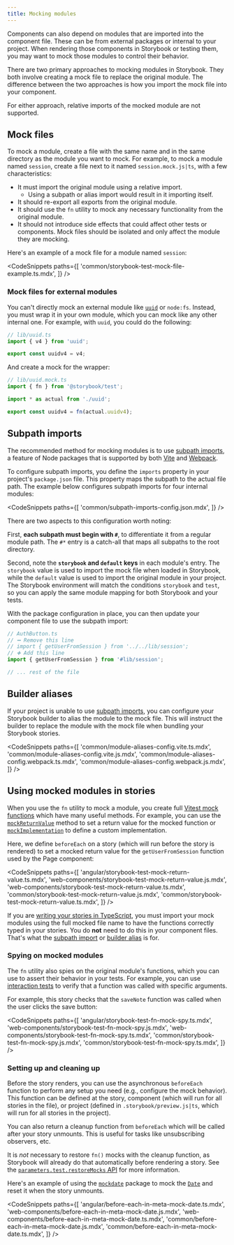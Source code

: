 ```yaml
---
title: Mocking modules
---
```


Components can also depend on modules that are imported into the component file. These can be from external packages or internal to your project. When rendering those components in Storybook or testing them, you may want to mock those modules to control their behavior.

There are two primary approaches to mocking modules in Storybook. They both involve creating a mock file to replace the original module. The difference between the two approaches is how you import the mock file into your component.

For either approach, relative imports of the mocked module are not supported.

## Mock files

To mock a module, create a file with the same name and in the same directory as the module you want to mock. For example, to mock a module named `session`, create a file next to it named `session.mock.js|ts`, with a few characteristics:

- It must import the original module using a relative import.
  - Using a subpath or alias import would result in it importing itself.
- It should re-export all exports from the original module.
- It should use the `fn` utility to mock any necessary functionality from the original module.
- It should not introduce side effects that could affect other tests or components. Mock files should be isolated and only affect the module they are mocking.

Here's an example of a mock file for a module named `session`:

<!-- prettier-ignore-start -->

<CodeSnippets
  paths={[
    'common/storybook-test-mock-file-example.ts.mdx',
  ]}
/>

<!-- prettier-ignore-end -->

### Mock files for external modules

You can't directly mock an external module like [`uuid`](https://github.com/uuidjs/uuid) or `node:fs`. Instead, you must wrap it in your own module, which you can mock like any other internal one. For example, with `uuid`, you could do the following:

```ts
// lib/uuid.ts
import { v4 } from 'uuid';

export const uuidv4 = v4;
```

And create a mock for the wrapper:

```ts
// lib/uuid.mock.ts
import { fn } from '@storybook/test';

import * as actual from './uuid';

export const uuidv4 = fn(actual.uuidv4);
```

## Subpath imports

The recommended method for mocking modules is to use [subpath imports](https://nodejs.org/api/packages.html#subpath-imports), a feature of Node packages that is supported by both [Vite](../builders/vite.md) and [Webpack](../builders/webpack.md).

To configure subpath imports, you define the `imports` property in your project's `package.json` file. This property maps the subpath to the actual file path. The example below configures subpath imports for four internal modules:

<!-- prettier-ignore-start -->

<CodeSnippets
  paths={[
    'common/subpath-imports-config.json.mdx',
  ]}
/>

<!-- prettier-ignore-end -->

There are two aspects to this configuration worth noting:

First, **each subpath must begin with `#`**, to differentiate it from a regular module path. The `#*` entry is a catch-all that maps all subpaths to the root directory.

Second, note the **`storybook` and `default` keys** in each module's entry. The `storybook` value is used to import the mock file when loaded in Storybook, while the `default` value is used to import the original module in your project. The Storybook environment will match the conditions `storybook` and `test`, so you can apply the same module mapping for both Storybook and your tests.

With the package configuration in place, you can then update your component file to use the subpath import:

```ts
// AuthButton.ts
// ➖ Remove this line
// import { getUserFromSession } from '../../lib/session';
// ➕ Add this line
import { getUserFromSession } from '#lib/session';

// ... rest of the file
```

## Builder aliases

If your project is unable to use [subpath imports](#subpath-imports), you can configure your Storybook builder to alias the module to the mock file. This will instruct the builder to replace the module with the mock file when bundling your Storybook stories.

<!-- prettier-ignore-start -->

<CodeSnippets
  paths={[
    'common/module-aliases-config.vite.ts.mdx',
    'common/module-aliases-config.vite.js.mdx',
    'common/module-aliases-config.webpack.ts.mdx',
    'common/module-aliases-config.webpack.js.mdx',
  ]}
/>

<!-- prettier-ignore-end -->

## Using mocked modules in stories

When you use the `fn` utility to mock a module, you create full [Vitest mock functions](https://vitest.dev/api/mock.html) which have many useful methods. For example, you can use the [`mockReturnValue`](https://vitest.dev/api/mock.html#mockreturnvalue) method to set a return value for the mocked function or [`mockImplementation`](https://vitest.dev/api/mock.html#mockimplementation) to define a custom implementation.

Here, we define `beforeEach` on a story (which will run before the story is rendered) to set a mocked return value for the `getUserFromSession` function used by the Page component:

<!-- prettier-ignore-start -->

<CodeSnippets
  paths={[
    'angular/storybook-test-mock-return-value.ts.mdx',
    'web-components/storybook-test-mock-return-value.js.mdx',
    'web-components/storybook-test-mock-return-value.ts.mdx',
    'common/storybook-test-mock-return-value.js.mdx',
    'common/storybook-test-mock-return-value.ts.mdx',
  ]}
/>

<!-- prettier-ignore-end -->

<Callout variant="info">

If you are [writing your stories in TypeScript](./typescript.md), you must import your mock modules using the full mocked file name to have the functions correctly typed in your stories. You do **not** need to do this in your component files. That's what the [subpath import](#subpath-imports) or [builder alias](#builder-aliases) is for.

</Callout>

### Spying on mocked modules

The `fn` utility also spies on the original module's functions, which you can use to assert their behavior in your tests. For example, you can use [interaction tests](../writing-tests/interaction-testing.md) to verify that a function was called with specific arguments.

For example, this story checks that the `saveNote` function was called when the user clicks the save button:

<!-- prettier-ignore-start -->

<CodeSnippets
  paths={[
    'angular/storybook-test-fn-mock-spy.ts.mdx',
    'web-components/storybook-test-fn-mock-spy.js.mdx',
    'web-components/storybook-test-fn-mock-spy.ts.mdx',
    'common/storybook-test-fn-mock-spy.js.mdx',
    'common/storybook-test-fn-mock-spy.ts.mdx',
  ]}
/>

<!-- prettier-ignore-end -->

### Setting up and cleaning up

Before the story renders, you can use the asynchronous `beforeEach` function to perform any setup you need (e.g., configure the mock behavior). This function can be defined at the story, component (which will run for all stories in the file), or project (defined in `.storybook/preview.js|ts`, which will run for all stories in the project).

You can also return a cleanup function from `beforeEach` which will be called after your story unmounts. This is useful for tasks like unsubscribing observers, etc.

<Callout variant="info">

It is _not_ necessary to restore `fn()` mocks with the cleanup function, as Storybook will already do that automatically before rendering a story. See the [`parameters.test.restoreMocks` API](../api/parameters.md#restoremocks) for more information.

</Callout>

Here's an example of using the [`mockdate`](https://github.com/boblauer/MockDate) package to mock the [`Date`](https://developer.mozilla.org/en-US/docs/Web/JavaScript/Reference/Global_Objects/Date) and reset it when the story unmounts.

<!-- prettier-ignore-start -->

<CodeSnippets
  paths={[
    'angular/before-each-in-meta-mock-date.ts.mdx',
    'web-components/before-each-in-meta-mock-date.js.mdx',
    'web-components/before-each-in-meta-mock-date.ts.mdx',
    'common/before-each-in-meta-mock-date.js.mdx',
    'common/before-each-in-meta-mock-date.ts.mdx',
  ]}
/>

<!-- prettier-ignore-end -->
